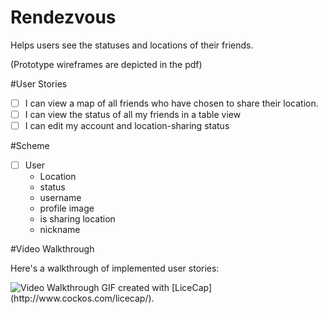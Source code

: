 # Rendezvous
Helps users see the statuses and locations of their friends.

(Prototype wireframes are depicted in the pdf)

#User Stories
- [ ] I can view a map of all friends who have chosen to share their location.
- [ ] I can view the status of all my friends in a table view
- [ ] I can edit my account and location-sharing status

#Scheme 
- [ ] User
	- Location
	- status
	- username
	- profile image
	- is sharing location
	- nickname

#Video Walkthrough 

Here's a walkthrough of implemented user stories:

<!--<img src='http://i.imgur.com/8TURfRn.gif' title='Video Walkthrough' width='' alt='Video Walkthrough' />-->
<img src='http://i.imgur.com/1q8l2o7.gif' title='Video Walkthrough' width='' alt='Video Walkthrough' />
GIF created with [LiceCap](http://www.cockos.com/licecap/).
